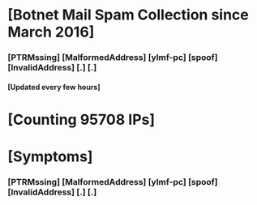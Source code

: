 # [Botnet Mail Spam Collection since March 2016]
### [PTRMssing] [MalformedAddress] [ylmf-pc] [spoof] [InvalidAddress] [.] [.]
#### [Updated every few hours]

# [Counting 95708 IPs]

# [Symptoms] 
###   [PTRMssing] [MalformedAddress] [ylmf-pc] [spoof] [InvalidAddress] [.] [.]
